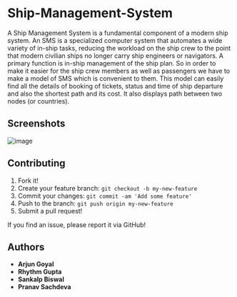 # Ship-Management-System

A Ship Management System is a fundamental component of a modern ship system. An SMS is a specialized computer system that automates a wide variety of in-ship tasks, reducing the workload on the ship crew to the point that modern civilian ships no longer carry ship engineers or navigators. A primary function is in-ship management of the ship plan.
So in order to make it easier for the ship crew members as well as passengers we have to make a model of SMS which is convenient to them. This model can easily find all the details of booking of tickets, status and time of ship departure and also the shortest path and its cost. It also displays path between two nodes (or countries). 

## Screenshots

![image](https://user-images.githubusercontent.com/41383322/68530201-4dfb9880-032c-11ea-80cf-9da4de2c451b.png)

## Contributing

1. Fork it!
2. Create your feature branch: `git checkout -b my-new-feature`
3. Commit your changes: `git commit -am 'Add some feature'`
4. Push to the branch: `git push origin my-new-feature`
5. Submit a pull request!

If you find an issue, please report it via GitHub!

## Authors

* **Arjun Goyal** 
* **Rhythm Gupta** 
* **Sankalp Biswal** 
* **Pranav Sachdeva** 
